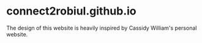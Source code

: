﻿# connect2robiul.github.io 
 
 The design of this website is heavily inspired by Cassidy William's personal website. 
